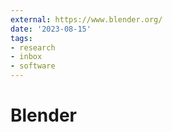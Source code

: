 ```yaml
---
external: https://www.blender.org/
date: '2023-08-15'
tags:
- research
- inbox
- software
---
```


# Blender
